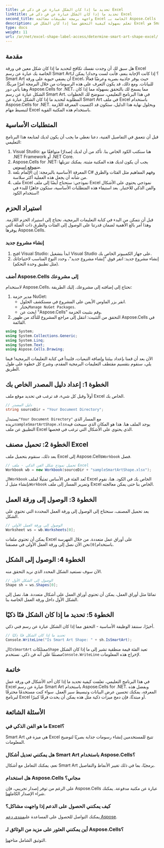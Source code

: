 ```yaml
---
title: تحديد ما إذا كان الشكل عبارة عن فن ذكي في Excel
linktitle: تحديد ما إذا كان الشكل عبارة عن فن ذكي في Excel
second_title: واجهة برمجة تطبيقات معالجة Excel الخاصة بـ Aspose.Cells .NET
description: تعلم بسهولة كيفية التحقق مما إذا كان الشكل في Excel هو Smart Art باستخدام Aspose.Cells for .NET من خلال هذا الدليل خطوة بخطوة. مثالي لأتمتة مهام Excel.
type: docs
weight: 11
url: /ar/net/excel-shape-label-access/determine-smart-art-shape-excel/
---
```

## مقدمة
هل سبق لك أن وجدت نفسك تكافح لتحديد ما إذا كان شكل معين في ورقة Excel الخاصة بك عبارة عن رسم Smart Art؟ إذا كانت الإجابة بنعم، فأنت لست وحدك! يمكن لـ Smart Art أن يضفي حيوية على ورقة Excel، حيث يوفر جاذبية بصرية وعرضًا فعالًا للبيانات. ومع ذلك، قد يكون التعرف على هذه الرسومات من خلال البرمجة أمرًا مربكًا. وهنا يأتي دور Aspose.Cells for .NET، مما يسمح لك بالتحقق بسهولة مما إذا كان الشكل عبارة عن رسم Smart Art. 
في هذا البرنامج التعليمي، سنوضح لك الخطوات المطلوبة لتحديد ما إذا كان الشكل عبارة عن Smart Art في ملف Excel باستخدام Aspose.Cells for .NET. وبحلول نهاية هذا الدليل، ستكون قد اكتسبت المعرفة اللازمة لتبسيط مهام Excel باستخدام هذه المكتبة القوية.
## المتطلبات الأساسية
قبل أن نتعمق في التفاصيل الفنية، دعنا نغطي ما يجب أن يكون لديك لمتابعة هذا البرنامج التعليمي:
1. Visual Studio: هنا سنكتب الكود الخاص بنا. تأكد من أن لديك إصدارًا متوافقًا مع .NET Framework أو .NET Core.
2.  Aspose.Cells for .NET: يجب أن يكون لديك هذه المكتبة مثبتة. يمكنك تنزيلها من[موقع اسبوس](https://releases.aspose.com/cells/net/).
3. المعرفة الأساسية بالبرمجة: إن الإلمام بلغة C# وفهم المفاهيم مثل الفئات والطرق من شأنه أن يجعل هذه العملية أكثر سلاسة.
4. ملف Excel نموذجي: ستحتاج أيضًا إلى ملف Excel نموذجي يحتوي على الأشكال والفن الذكي للاختبار.
بعد استيفاء هذه المتطلبات الأساسية، ستكون جاهزًا للبدء في استخدام الكود!
## استيراد الحزم
قبل أن نتمكن من البدء في كتابة التعليمات البرمجية، نحتاج إلى استيراد الحزم اللازمة. وهذا أمر بالغ الأهمية لضمان قدرتنا على الوصول إلى الفئات والطرق ذات الصلة التي يوفرها Aspose.Cells.
### إنشاء مشروع جديد
1. افتح Visual Studio:
   ابدأ بتشغيل Visual Studio على جهاز الكمبيوتر الخاص بك.
2. إنشاء مشروع جديد:
   انقر فوق "إنشاء مشروع جديد"، وحدد النوع المناسب لاحتياجاتك (مثل تطبيق وحدة التحكم).
### أضف Aspose.Cells إلى مشروعك
لاستخدام Aspose.Cells، تحتاج إلى إضافته إلى مشروعك. إليك الطريقة:
1. مدير حزمة NuGet:
   - انقر بزر الماوس الأيمن على المشروع في مستكشف الحلول.
   -  يختار`Manage NuGet Packages`.
   - ابحث عن "Aspose.Cells" وقم بتثبيت الحزمة.
2. التحقق من التثبيت:
   انتقل إلى مراجع المشروع للتأكد من ظهور Aspose.Cells في القائمة. 
```csharp
using System;
using System.Collections.Generic;
using System.Linq;
using System.Text;
using Aspose.Cells.Drawing;
```
الآن بعد أن قمنا بإعداد بيئتنا وإضافة التبعيات، فلنبدأ في كتابة التعليمات البرمجية! فيما يلي، سنقوم بتقسيم مقتطف التعليمات البرمجية المقدم، وشرح كل خطوة على طول الطريق.
## الخطوة 1: إعداد دليل المصدر الخاص بك
أولاً وقبل كل شيء، قد ترغب في تحديد موقع ملف Excel الخاص بك.
```csharp
// دليل المصدر
string sourceDir = "Your Document Directory";
```
 يستبدل`"Your Document Directory"` مع المسار الذي تريده`sampleSmartArtShape.xlsx`يوجد الملف هنا. هذا هو المكان الذي سيبحث فيه التطبيق عن ملف Excel الذي يحتوي على الأشكال التي ترغب في فحصها.
## الخطوة 2: تحميل مصنف Excel
 بعد ذلك، سنقوم بتحميل ملف Excel إلى Aspose.Cells`Workbook` فصل.
```csharp
// تحميل نموذج شكل الفن الذكي - ملف Excel
Workbook wb = new Workbook(sourceDir + "sampleSmartArtShape.xlsx");
```
 ال`Workbook` تُعد الفئة في الأساس تمثيلًا لملف Excel الخاص بك في الكود. هنا، نقوم بإنشاء مثيل لـ`Workbook` وتمرير المسار إلى ملف Excel الخاص بنا حتى يمكن معالجته.
## الخطوة 3: الوصول إلى ورقة العمل
بعد تحميل المصنف، سنحتاج إلى الوصول إلى ورقة العمل المحددة التي تحتوي على الشكل.
```csharp
// الوصول إلى ورقة العمل الأولى
Worksheet ws = wb.Worksheets[0];
```
 يمكن أن تحتوي ملفات Excel على أوراق عمل متعددة. من خلال الفهرسة باستخدام`[0]`نحن الآن نصل إلى ورقة العمل الأولى في مصنفنا. 
## الخطوة 4: الوصول إلى الشكل
الآن سوف نستعيد الشكل المحدد الذي نريد التحقق منه.
```csharp
// الوصول إلى الشكل الأول
Shape sh = ws.Shapes[0];
```
تمامًا مثل أوراق العمل، يمكن أن تحتوي أوراق العمل على أشكال متعددة. هنا، نصل إلى الشكل الأول داخل ورقة العمل الخاصة بنا. 
## الخطوة 5: تحديد ما إذا كان الشكل فنًا ذكيًا
أخيرًا، سننفذ الوظيفة الأساسية - التحقق مما إذا كان الشكل عبارة عن رسم فني ذكي.
```csharp
// تحديد ما إذا كان الشكل فنًا ذكيًا
Console.WriteLine("Is Smart Art Shape: " + sh.IsSmartArt);
```
 ال`IsSmartArt` ممتلكات`Shape` تعيد الفئة قيمة منطقية تشير إلى ما إذا كان الشكل مصنفًا على أنه فن ذكي. نستخدم`Console.WriteLine` لإخراج هذه المعلومات. 
## خاتمة
في هذا البرنامج التعليمي، تعلمت كيفية تحديد ما إذا كان أحد الأشكال في ورقة عمل Excel عبارة عن رسم Smart Art باستخدام Aspose.Cells for .NET. وبفضل هذه المعرفة، يمكنك تحسين عرض البيانات وتبسيط سير العمل. سواء كنت مستخدمًا محترفًا لبرنامج Excel أو مبتدئًا، فإن دمج ميزات ذكية مثل هذه يمكن أن يحدث فرقًا كبيرًا. 
## الأسئلة الشائعة
### ما هو الفن الذكي في Excel؟
Smart Art هي ميزة في Excel تتيح للمستخدمين إنشاء رسومات جذابة بصريًا لتوضيح المعلومات.
### هل يمكنني تعديل أشكال Smart Art باستخدام Aspose.Cells؟
نعم، يمكنك التعامل مع أشكال Smart Art برمجيًا، بما في ذلك تغيير الأنماط والتفاصيل.
### هل استخدام Aspose.Cells مجاني؟
على الرغم من توفر إصدار تجريبي، فإن Aspose.Cells عبارة عن مكتبة مدفوعة. يمكنك شراء الإصدار الكامل[هنا](https://purchase.aspose.com/buy).
### كيف يمكنني الحصول على الدعم إذا واجهت مشاكل؟
 يمكنك التواصل للحصول على المساعدة على[منتدى دعم Aspose](https://forum.aspose.com/c/cells/9).
### أين يمكنني العثور على مزيد من الوثائق لـ Aspose.Cells؟
 التوثيق الشامل متاح[هنا](https://reference.aspose.com/cells/net/).